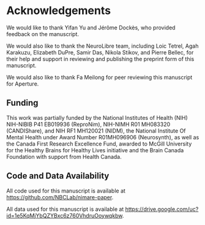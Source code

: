 # Acknowledgements

We would like to thank Yifan Yu and Jérôme Dockès, who provided feedback on the manuscript.

We would also like to thank the NeuroLibre team, including Loic Tetrel, Agah Karakuzu, Elizabeth DuPre, Samir Das, Nikola Stikov, and Pierre Bellec, for their help and support in reviewing and publishing the preprint form of this manuscript.

We would also like to thank Fa Meilong for peer reviewing this manuscript for Aperture.

## Funding

This work was partially funded by the National Institutes of Health (NIH) NIH-NIBIB P41 EB019936 (ReproNim), NIH-NIMH R01 MH083320 (CANDIShare), and NIH RF1 MH120021 (NIDM), the National Institute Of Mental Health under Award Number R01MH096906 (Neurosynth), as well as the Canada First Research Excellence Fund, awarded to McGill University for the Healthy Brains for Healthy Lives initiative and the Brain Canada Foundation with support from Health Canada.

## Code and Data Availability

All code used for this manuscript is available at https://github.com/NBCLab/nimare-paper.

All data used for this manuscript is available at https://drive.google.com/uc?id=1e5KqMjYbQZYBxc6z760VhdruOoywqkbw.
